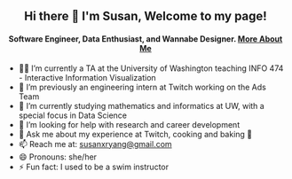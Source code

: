 <p align="center">
  <h2 align="center">Hi there 👋 I'm Susan, Welcome to my page!</h2>
</p>


<p align="center">
  <h4 align="center">Software Engineer, Data Enthusiast, and Wannabe Designer. <a href="https://susanxryang.github.io/">More About Me</a></h4>
  
</p>

- 👩‍🏫 I’m currently a TA at the University of Washington teaching INFO 474 - Interactive Information Visualization
- 🔭 I’m previously an engineering intern at Twitch working on the Ads Team
- 🌱 I’m currently studying mathematics and informatics at UW, with a special focus in Data Science
- 🤔 I’m looking for help with research and career development
- 💬 Ask me about my experience at Twitch, cooking and baking 🍰
- 📫 Reach me at: susanxryang@gmail.com
- 😄 Pronouns: she/her
- ⚡ Fun fact: I used to be a swim instructor

<!--
**susanxryang/susanxryang** is a ✨ _special_ ✨ repository because its `README.md` (this file) appears on your GitHub profile.
-->
